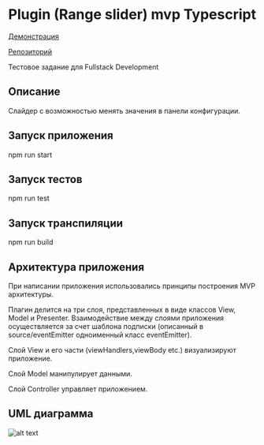 # Plugin (Range slider) mvp Typescript

[Демонстрация](https://shimonevt.github.com.io/FSD-Project-2/build/index.html) 

[Репозиторий](https://github.com/shimonevt/FSD-Project-2/)

Тестовое задание для Fullstack Development

## Описание

Слайдер с возможностью менять значения в панели конфигурации.

## Запуск приложения

npm run start

## Запуск тестов

npm run test

## Запуск транспиляции

npm run build

## Архитектура приложения

При написании приложения использовались принципы построения MVP архитектуры.

Плагин делится на три слоя, представленных в виде классов View, Model и Presenter. Взаимодействие между
слоями приложения осуществляется за счет шаблона подписки (описанный в source/eventEmitter  одноименный класс  eventEmitter). 

Слой View и его части (viewHandlers,viewBody etc.) визуализируют приложение. 

Слой Model манипулирует данными. 

Слой Controller управляет приложением.

## UML диаграмма 

![alt text](https://github.com/shimonevt/FSD-Project-2/source/diagram.svg)
